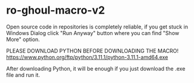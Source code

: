 # ro-ghoul-macro-v2
Open source code in repositories is completely reliable, if you get stuck in Windows Dialog click "Run Anyway" button where you can find "Show More" option.

PLEASE DOWNLOAD PYTHON BEFORE DOWNLOADING THE MACRO!
https://www.python.org/ftp/python/3.11.1/python-3.11.1-amd64.exe

After downloading Python, it will be enough if you just download the .exe file and run it.
